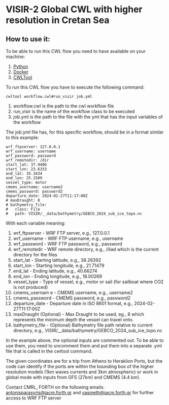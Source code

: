 # VISIR-2 Global CWL with higher resolution in Cretan Sea

## How to use it:

To be able to run this CWL flow you need to have available on your machine:

1. [Python](https://www.python.org/)
2. [Docker](https://www.docker.com/)
3. [CWLTool](https://github.com/common-workflow-language/cwltool)

To run this CWL flow you have to execute the following command:

```
cwltool workflow.cwl#run_visir job.yml
```
1. workflow.cwl is the path to the cwl workflow file
2. run_visir is the name of the workflow class to be executed
3. job.yml is the path to the file with the yml that has the input variables of the workflow

The job.yml file has, for this specific workflow, should be in a format similar to this example:

```
wrf_ftpserver: 127.0.0.1
wrf_username: username
wrf_password: password
wrf_remotedir: /dir
start_lat: 37.9406
start_lon: 23.6333
end_lat: 35.3434
end_lon: 25.1509
vessel_type: motor
cmems_username: username2
cmems_password: password2
departure_date: 2024-02-27T11:17:00Z
# maxDraught: 8
# bathymetry_file:
#   class: File
#   path: VISIR/__data/bathymetry/GEBCO_2024_sub_ice_topo.nc
```

With each variable meaning:

1. wrf_ftpserver - WRF FTP server, e.g., 127.0.0.1
2. wrf_username - WRF FTP username, e.g., username
3. wrf_password - WRF FTP password, e.g., password
4. wrf_remotedir - WRF remote directory, e.g., /iliad  which is the current directory for the files
5. start_lat - Starting latitude, e.g., 38.26392
6. start_lon - Starting longitude, e.g., 21.71479
7. end_lat - Ending latitude, e.g., 40.66274
8. end_lon - Ending longitude, e.g., 18.00269
9. vessel_type - Type of vessel, e.g., motor or sail (for sailboat where CO2 is not produced)
10. cmems_usernam	e - CMEMS username, e.g., username2
11. cmems_password - CMEMS password, e.g., password2
12. departure_date - Departure date in ISO 8601 format, e.g., 2024-02-27T11:17:00Z
13. maxDraught (Optional) - Max Draught to be used, eg., 8 which represents the minimum depth the vessel can travel onto.
14. bathymetry_file - (Optional) Bathymetry file path relative to current directory, e.g., VISIR/__data/bathymetry/GEBCO_2024_sub_ice_topo.nc

In the example above, the optional inputs are commented out. To be able to use them, you need to uncomment them and put them into a 
separate .yml file that is called in the cwltool command.

The given coordinates are for a trip from Athens to Heraklion Ports, but the code can identify if the ports are within the bounding box
of the higher resolution models (1km waves currents and 3km atmospheric) or work in global mode with inputs from GFS (27km) and CMEMS (4.4 km).

Contact CMRL, FORTH on the following emails: antonisparasyris@iacm.forth.gr and vasmeth@iacm.forth.gr for further access to WRF FTP server
